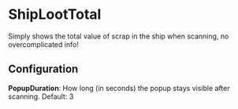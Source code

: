 # ShipLootTotal
 Simply shows the total value of scrap in the ship when scanning, no overcomplicated info!

## Configuration

**PopupDuration**: How long (in seconds) the popup stays visible after scanning. Default: 3
